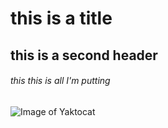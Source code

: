 # this is a title
## this is a second header
###### this this is all I'm putting
![Image of Yaktocat](https://octodex.github.com/images/yaktocat.png)
